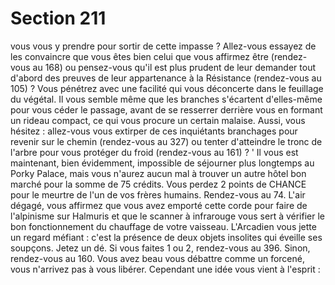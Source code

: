 # Section 211

vous vous y prendre pour sortir de cette impasse ? Allez-vous
essayez de les convaincre que vous êtes bien celui que vous
affirmez être (rendez-vous au 168) ou pensez-vous qu'il est plus
prudent de leur demander tout d'abord des preuves de leur
appartenance à la Résistance (rendez-vous au 105) ?
Vous pénétrez avec une facilité qui vous déconcerte dans le
feuillage du végétal. Il vous semble même que les branches
s'écartent d'elles-même pour vous céder le passage, avant de se
resserrer derrière vous en formant un rideau compact, ce qui
vous procure un certain malaise. Aussi, vous hésitez : allez-vous
vous extirper de ces inquiétants branchages pour revenir sur le
chemin (rendez-vous au 327) ou tenter d'atteindre le tronc de
l'arbre pour vous protéger du froid (rendez-vous au 161) ? '
Il vous est maintenant, bien évidemment, impossible de
séjourner plus longtemps au Porky Palace, mais vous n'aurez
aucun mal à trouver un autre hôtel bon marché pour la somme
de 75 crédits. Vous perdez 2 points de CHANCE pour le meurtre
de l'un de vos frères humains. Rendez-vous au 74.
L'air dégagé, vous affirmez que vous avez emporté cette corde
pour faire de l'alpinisme sur Halmuris et que le scanner à
infrarouge vous sert à vérifier le bon fonctionnement du
chauffage de votre vaisseau. L'Arcadien vous jette un regard
méfiant : c'est la présence de deux objets insolites qui éveille ses
soupçons. Jetez un dé. Si vous faites 1 ou 2, rendez-vous au 396.
Sinon, rendez-vous au 160.
Vous avez beau vous débattre comme un forcené, vous n'arrivez
pas à vous libérer. Cependant une idée vous vient à l'esprit :
